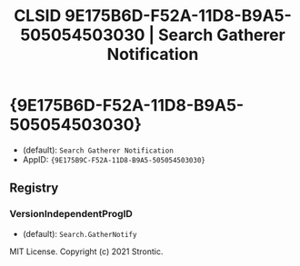 ﻿---
title: "CLSID 9E175B6D-F52A-11D8-B9A5-505054503030 | Search Gatherer Notification"
excerpt: What is COM-Object CLSID 9E175B6D-F52A-11D8-B9A5-505054503030?
---

# {9E175B6D-F52A-11D8-B9A5-505054503030}

* (default): `Search Gatherer Notification`
* AppID: `{9E175B9C-F52A-11D8-B9A5-505054503030}`

## Registry


### VersionIndependentProgID

* (default): `Search.GatherNotify`

MIT License. Copyright (c) 2021 Strontic.


